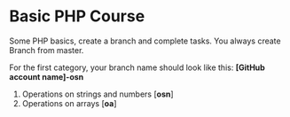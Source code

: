 # Basic PHP Course
Some PHP basics, create a branch and complete tasks.
You always create Branch from master. 

For the first category, your branch name should look like this: **[GitHub account name]-osn**

1. Operations on strings and numbers [**osn**]
2. Operations on arrays [**oa**]